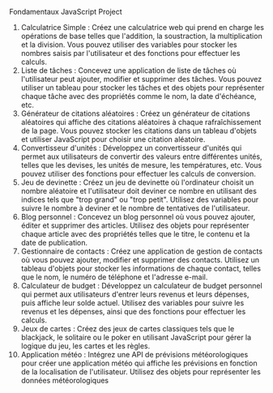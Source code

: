 Fondamentaux JavaScript Project
1. Calculatrice Simple : Créez une calculatrice web qui prend en charge les opérations de base telles que l'addition, la soustraction, la multiplication et la division. Vous pouvez utiliser des variables pour stocker les nombres saisis par l'utilisateur et des fonctions pour effectuer les calculs.
2. Liste de tâches : Concevez une application de liste de tâches où l'utilisateur peut ajouter, modifier et supprimer des tâches. Vous pouvez utiliser un tableau pour stocker les tâches et des objets pour représenter chaque tâche avec des propriétés comme le nom, la date d'échéance, etc.
3. Générateur de citations aléatoires : Créez un générateur de citations aléatoires qui affiche des citations aléatoires à chaque rafraîchissement de la page. Vous pouvez stocker les citations dans un tableau d'objets et utiliser JavaScript pour choisir une citation aléatoire.
4. Convertisseur d'unités : Développez un convertisseur d'unités qui permet aux utilisateurs de convertir des valeurs entre différentes unités, telles que les devises, les unités de mesure, les températures, etc. Vous pouvez utiliser des fonctions pour effectuer les calculs de conversion.
5. Jeu de devinette : Créez un jeu de devinette où l'ordinateur choisit un nombre aléatoire et l'utilisateur doit deviner ce nombre en utilisant des indices tels que "trop grand" ou "trop petit". Utilisez des variables pour suivre le nombre à deviner et le nombre de tentatives de l'utilisateur.
6. Blog personnel : Concevez un blog personnel où vous pouvez ajouter, éditer et supprimer des articles. Utilisez des objets pour
représenter chaque article avec des propriétés telles que le titre, le contenu et la date de publication.
7. Gestionnaire de contacts : Créez une application de gestion de contacts où vous pouvez ajouter, modifier et supprimer des contacts. Utilisez un tableau d'objets pour stocker les informations de chaque contact, telles que le nom, le numéro de téléphone et l'adresse e-mail.
8. Calculateur de budget : Développez un calculateur de budget personnel qui permet aux utilisateurs d'entrer leurs revenus et leurs dépenses, puis affiche leur solde actuel. Utilisez des variables pour suivre les revenus et les dépenses, ainsi que des fonctions pour effectuer les calculs.
9. Jeux de cartes : Créez des jeux de cartes classiques tels que le blackjack, le solitaire ou le poker en utilisant JavaScript pour gérer la logique du jeu, les cartes et les règles.
10. Application météo : Intégrez une API de prévisions météorologiques pour créer une application météo qui affiche les prévisions en fonction de la localisation de l'utilisateur. Utilisez des objets pour représenter les données météorologiques